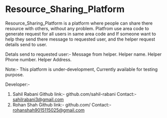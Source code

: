 # Resource_Sharing_Platform
Resource_Sharing_Platform is a platform where people can share there resource with others, without any problem.
Platfrom use area code to generate request for all users in same area code and If someone want to help they send there message to requested user, and the helper request details send to user.

Detals send to requested user:- 
Message from helper.
Helper name.
Helper Phone number.
Helper Address.

Note:- This platform is under-development, Currently available for testing purpose.

Developer:- 
1. Sahil Rabani
   Github link:- github.com/sahil-rabani
   Contact:- sahilrabani3@gmail.com
2. Rohan Shah
   Github link:- github.com/
   Contact:- rohanshah9015115025@gmail.com
